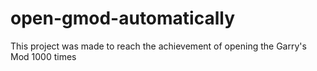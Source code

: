 # open-gmod-automatically
This project was made to reach the achievement of opening the Garry's Mod 1000 times
